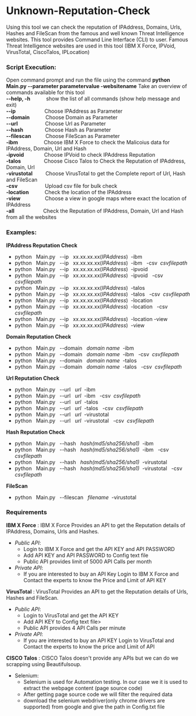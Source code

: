# Unknown-Reputation-Check
Using this tool we can check the reputation of IPAddress, Domains, Urls, Hashes and FileScan from the famous and well known Threat Intelligence websites.
 This tool provides Command Line Interface (CLI) to user. Famous Threat Intelligence websites are used in this tool (IBM X Force, IPVoid, VirusTotal, CiscoTalos, IPLocation)
 
 
### Script Execution:
Open command prompt and run the file using the command **python Main.py --parameter parametervalue -websitename**
Take an overview of commands available for this tool<br/>
**--help, -h** 	&nbsp; &nbsp; &nbsp; &nbsp; &nbsp;	show the list of all commands (show help message and exit)<br/>
**--ip**	&nbsp; &nbsp; &nbsp; &nbsp; &nbsp; &nbsp; &nbsp; &nbsp; &nbsp;&nbsp; 		Choose IPAddress as Parameter<br/>
**--domain** &nbsp; &nbsp; &nbsp; &nbsp; &nbsp; Choose Domain as Parameter<br/>
**--url**	&nbsp; &nbsp; &nbsp; &nbsp; &nbsp; &nbsp; &nbsp; &nbsp; &nbsp;		Choose Url as Parameter<br/>
**--hash**	&nbsp; &nbsp; &nbsp; &nbsp; &nbsp; &nbsp; &nbsp;		Choose Hash as Parameter<br/>
**--filescan** &nbsp;&nbsp;&nbsp;&nbsp; &nbsp; &nbsp;		Choose FileScan as Parameter <br/>
**-ibm**  &nbsp; &nbsp; &nbsp; &nbsp; &nbsp; &nbsp;&nbsp; &nbsp; &nbsp;  Choose IBM X Force to check the Malicoius data for IPAddress, Domain, Url and Hash<br/>
**-ipvoid** &nbsp; &nbsp; &nbsp; &nbsp;&nbsp; &nbsp; &nbsp;   Choose IPVoid to check IPAddress Reputation<br/>
**-talos** &nbsp; &nbsp; &nbsp; &nbsp; &nbsp; &nbsp; &nbsp;&nbsp;  Choose Cisco Talos to Check the Reputation of IPAddress, Domain, Url<br/>
**-virustotal** &nbsp; &nbsp; &nbsp; &nbsp;  Choose VirusTotal to get the Complete report of Url, Hash and FileScan<br/>
**-csv** &nbsp; &nbsp; &nbsp; &nbsp; &nbsp; &nbsp; &nbsp;  &nbsp; &nbsp; Upload csv file for bulk check<br/>
**-location** &nbsp; &nbsp; &nbsp; &nbsp; &nbsp; Check the location of the IPAddress<br/>
**-view** &nbsp; &nbsp; &nbsp; &nbsp; &nbsp;&nbsp; &nbsp; &nbsp;&nbsp;	Choose a view in google maps where exact the location of IPAddress<br/>
**-all** &nbsp; &nbsp; &nbsp; &nbsp; &nbsp; &nbsp; &nbsp; &nbsp; &nbsp;&nbsp; Check the Reputation of IPAddress, Domain, Url and Hash from all the websites<br/>

### Examples:
**IPAddress Reputation Check**<br/>
- python &nbsp; Main.py &nbsp; --ip &nbsp; xx.xx.xx.xx(_IPAddress_)&nbsp;  -ibm<br/>
- python &nbsp; Main.py &nbsp; --ip &nbsp; xx.xx.xx.xx(_IPAddress_)&nbsp;  -ibm &nbsp;  -csv&nbsp; _csvfilepath_ <br/>
- python &nbsp; Main.py &nbsp; --ip &nbsp; xx.xx.xx.xx(_IPAddress_)&nbsp;  -ipvoid<br/>
- python &nbsp; Main.py &nbsp; --ip &nbsp; xx.xx.xx.xx(_IPAddress_)&nbsp;  -ipvoid &nbsp; -csv&nbsp; _csvfilepath_<br/>
- python &nbsp; Main.py &nbsp; --ip &nbsp; xx.xx.xx.xx(_IPAddress_)&nbsp;  -talos<br/>
- python &nbsp; Main.py &nbsp; --ip &nbsp; xx.xx.xx.xx(_IPAddress_)&nbsp;  -talos &nbsp; -csv&nbsp; _csvfilepath_<br/>
- python &nbsp; Main.py &nbsp; --ip &nbsp; xx.xx.xx.xx(_IPAddress_)&nbsp;  -location<br/>
- python &nbsp; Main.py &nbsp; --ip &nbsp; xx.xx.xx.xx(_IPAddress_)&nbsp;  -location &nbsp; -csv&nbsp; _csvfilepath_<br/>
- python &nbsp; Main.py &nbsp; --ip &nbsp; xx.xx.xx.xx(_IPAddress_)&nbsp;  -location -view <br/>
- python &nbsp; Main.py &nbsp; --ip &nbsp; xx.xx.xx.xx(_IPAddress_)&nbsp;  -view <br/>

**Domain Reputation Check**<br/>
- python &nbsp; Main.py &nbsp; --domain &nbsp; _domain name_&nbsp;  -ibm<br/>
- python &nbsp; Main.py &nbsp; --domain &nbsp; _domain name_&nbsp;  -ibm &nbsp; -csv&nbsp; _csvfilepath_<br/>
- python &nbsp; Main.py &nbsp; --domain &nbsp; _domain name_&nbsp;  -talos<br/>
- python &nbsp; Main.py &nbsp; --domain &nbsp; _domain name_&nbsp;  -talos &nbsp; -csv&nbsp; _csvfilepath_<br/>

**Url Reputation Check**<br/>
- python &nbsp; Main.py &nbsp; --url &nbsp; _url_&nbsp; -ibm<br/>
- python &nbsp; Main.py &nbsp; --url &nbsp; _url_&nbsp; -ibm &nbsp; -csv&nbsp; _csvfilepath_<br/>
- python &nbsp; Main.py &nbsp; --url &nbsp; _url_&nbsp; -talos<br/>
- python &nbsp; Main.py &nbsp; --url &nbsp; _url_&nbsp; -talos &nbsp; -csv&nbsp; _csvfilepath_<br/>
- python &nbsp; Main.py &nbsp; --url &nbsp; _url_&nbsp; -virustotal<br/>
- python &nbsp; Main.py &nbsp; --url &nbsp; _url_&nbsp; -virustotal &nbsp; -csv&nbsp; _csvfilepath_<br/>

**Hash Reputation Check**<br/>
- python &nbsp; Main.py &nbsp; --hash &nbsp; _hash(md5/sha256/sha1)_&nbsp; -ibm<br/>
- python &nbsp; Main.py &nbsp; --hash &nbsp; _hash(md5/sha256/sha1)_&nbsp; -ibm &nbsp; -csv&nbsp; _csvfilepath_<br/>
- python &nbsp; Main.py &nbsp; --hash &nbsp; _hash(md5/sha256/sha1)_&nbsp; -virustotal<br/>
- python &nbsp; Main.py &nbsp; --hash &nbsp; _hash(md5/sha256/sha1)_&nbsp; -virustotal &nbsp; -csv&nbsp; _csvfilepath_<br/>

**FileScan**<br/>
- python &nbsp; Main.py &nbsp; --filescan &nbsp; _filename_&nbsp; -virustotal<br/>

### Requirements
**IBM X Force**
: IBM X Force Provides an API to get the Reputation details of IPAddress, Domains, Urls and Hashes. <br/>
 - _Public API_:<br/>
   - Login to IBM X Force and get the API KEY and API PASSWORD<br/>
   - Add API KEY and API PASSWORD to Config text file<br/>
   - Public API provides limit of 5000 API Calls per month<br/>
- _Private API_:<br/>
   - If you are interested to buy an API Key Login to IBM X Force and Contact the experts to know the Price and Limit of API KEY<br/>

**VirusTotal**
: VirusTotal Provides an API to get the Reputation details of Urls, Hashes and FileScan. <br/>
 - _Public API_:<br/>
   - Login to VirusTotal and get the API KEY<br/>
   - Add API KEY to Config text file><br/>
   - Public API provides 4 API Calls per minute<br/>
 - _Private API_:<br/>
   - If you are interested to buy an API KEY Login to VirusTotal and Contact the experts to know the price and Limit of API<br/>
   
**CISCO Talos**
: CISCO Talos doesn't provide any APIs but we can do we scrapping using Beautifulsoup.<br/>
 - Selenium:<br/>
   - Selenium is used for Automation testing. In our case we it is used to extract the webpage content (page source code)<br/>
   - After getting page source code we will filter the required data<br/>
   - download the selenium webdriver(only chrome drivers are supported) from google and give the path in Config.txt file


